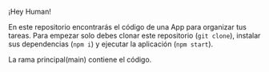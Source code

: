 ¡Hey Human!

En este repositorio encontrarás el código de una App para organizar tus tareas. Para empezar solo debes clonar este repositorio (`git clone`), instalar sus dependencias (`npm i`) y ejecutar la aplicación (`npm start`).

La rama principal(main) contiene el código.  


